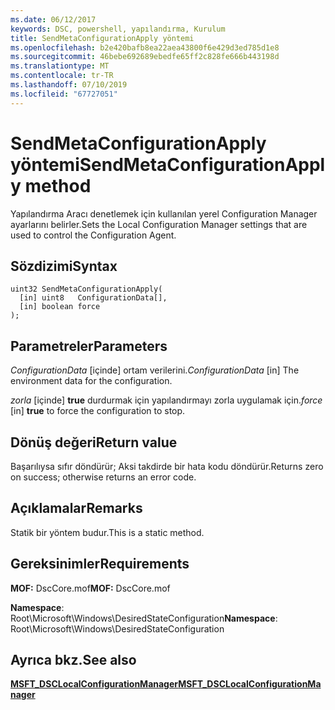 ```yaml
---
ms.date: 06/12/2017
keywords: DSC, powershell, yapılandırma, Kurulum
title: SendMetaConfigurationApply yöntemi
ms.openlocfilehash: b2e420bafb8ea22aea43800f6e429d3ed785d1e8
ms.sourcegitcommit: 46bebe692689ebedfe65ff2c828fe666b443198d
ms.translationtype: MT
ms.contentlocale: tr-TR
ms.lasthandoff: 07/10/2019
ms.locfileid: "67727051"
---
```

# <a name="sendmetaconfigurationapply-method"></a><span data-ttu-id="e0060-103">SendMetaConfigurationApply yöntemi</span><span class="sxs-lookup"><span data-stu-id="e0060-103">SendMetaConfigurationApply method</span></span>

<span data-ttu-id="e0060-104">Yapılandırma Aracı denetlemek için kullanılan yerel Configuration Manager ayarlarını belirler.</span><span class="sxs-lookup"><span data-stu-id="e0060-104">Sets the Local Configuration Manager settings that are used to control the Configuration Agent.</span></span>

## <a name="syntax"></a><span data-ttu-id="e0060-105">Sözdizimi</span><span class="sxs-lookup"><span data-stu-id="e0060-105">Syntax</span></span>

```mof
uint32 SendMetaConfigurationApply(
  [in] uint8   ConfigurationData[],
  [in] boolean force
);
```

## <a name="parameters"></a><span data-ttu-id="e0060-106">Parametreler</span><span class="sxs-lookup"><span data-stu-id="e0060-106">Parameters</span></span>

<span data-ttu-id="e0060-107">*ConfigurationData* \[içinde\] ortam verilerini.</span><span class="sxs-lookup"><span data-stu-id="e0060-107">*ConfigurationData* \[in\] The environment data for the configuration.</span></span>

<span data-ttu-id="e0060-108">*zorla* \[içinde\] **true** durdurmak için yapılandırmayı zorla uygulamak için.</span><span class="sxs-lookup"><span data-stu-id="e0060-108">*force* \[in\] **true** to force the configuration to stop.</span></span>

## <a name="return-value"></a><span data-ttu-id="e0060-109">Dönüş değeri</span><span class="sxs-lookup"><span data-stu-id="e0060-109">Return value</span></span>

<span data-ttu-id="e0060-110">Başarılıysa sıfır döndürür; Aksi takdirde bir hata kodu döndürür.</span><span class="sxs-lookup"><span data-stu-id="e0060-110">Returns zero on success; otherwise returns an error code.</span></span>

## <a name="remarks"></a><span data-ttu-id="e0060-111">Açıklamalar</span><span class="sxs-lookup"><span data-stu-id="e0060-111">Remarks</span></span>

<span data-ttu-id="e0060-112">Statik bir yöntem budur.</span><span class="sxs-lookup"><span data-stu-id="e0060-112">This is a static method.</span></span>

## <a name="requirements"></a><span data-ttu-id="e0060-113">Gereksinimler</span><span class="sxs-lookup"><span data-stu-id="e0060-113">Requirements</span></span>

<span data-ttu-id="e0060-114">**MOF:** DscCore.mof</span><span class="sxs-lookup"><span data-stu-id="e0060-114">**MOF:** DscCore.mof</span></span>

<span data-ttu-id="e0060-115">**Namespace**: Root\Microsoft\Windows\DesiredStateConfiguration</span><span class="sxs-lookup"><span data-stu-id="e0060-115">**Namespace**: Root\Microsoft\Windows\DesiredStateConfiguration</span></span>

## <a name="see-also"></a><span data-ttu-id="e0060-116">Ayrıca bkz.</span><span class="sxs-lookup"><span data-stu-id="e0060-116">See also</span></span>

[<span data-ttu-id="e0060-117">**MSFT_DSCLocalConfigurationManager**</span><span class="sxs-lookup"><span data-stu-id="e0060-117">**MSFT_DSCLocalConfigurationManager**</span></span>](msft-dsclocalconfigurationmanager.md)
